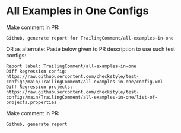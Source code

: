 # All Examples in One Configs
Make comment in PR:
```
Github, generate report for TrailingComment/all-examples-in-one
```
OR as alternate:
Paste below given to PR description to use such test configs:
```
Report label: TrailingComment/all-examples-in-one
Diff Regression config: https://raw.githubusercontent.com/checkstyle/test-configs/main/TrailingComment/all-examples-in-one/config.xml
Diff Regression projects: https://raw.githubusercontent.com/checkstyle/test-configs/main/TrailingComment/all-examples-in-one/list-of-projects.properties
```
Make comment in PR:
```
Github, generate report
```
